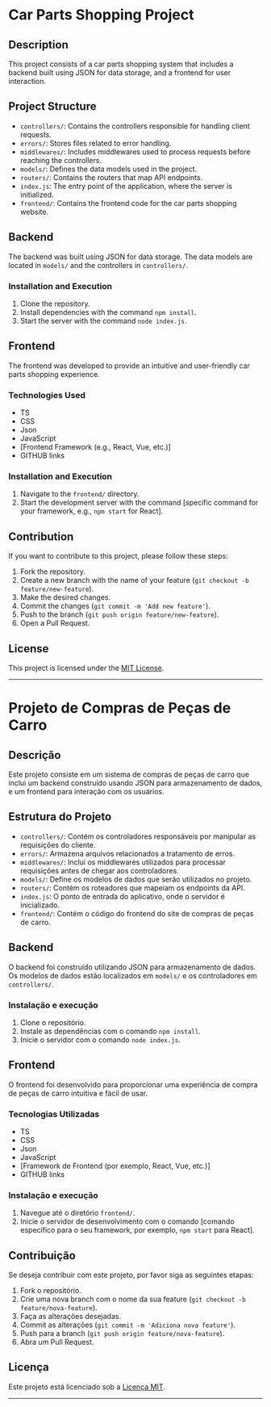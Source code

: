 # Car Parts Shopping Project

## Description
This project consists of a car parts shopping system that includes a backend built using JSON for data storage, and a frontend for user interaction.

## Project Structure

- `controllers/`: Contains the controllers responsible for handling client requests.
- `errors/`: Stores files related to error handling.
- `middlewares/`: Includes middlewares used to process requests before reaching the controllers.
- `models/`: Defines the data models used in the project.
- `routers/`: Contains the routers that map API endpoints.
- `index.js`: The entry point of the application, where the server is initialized.
- `frontend/`: Contains the frontend code for the car parts shopping website.

## Backend

The backend was built using JSON for data storage. The data models are located in `models/` and the controllers in `controllers/`.

### Installation and Execution

1. Clone the repository.
2. Install dependencies with the command `npm install`.
3. Start the server with the command `node index.js`.

## Frontend

The frontend was developed to provide an intuitive and user-friendly car parts shopping experience.

### Technologies Used

- TS
- CSS
- Json
- JavaScript
- [Frontend Framework (e.g., React, Vue, etc.)]
- GITHUB links

### Installation and Execution

1. Navigate to the `frontend/` directory.
2. Start the development server with the command [specific command for your framework, e.g., `npm start` for React].

## Contribution

If you want to contribute to this project, please follow these steps:

1. Fork the repository.
2. Create a new branch with the name of your feature (`git checkout -b feature/new-feature`).
3. Make the desired changes.
4. Commit the changes (`git commit -m 'Add new feature'`).
5. Push to the branch (`git push origin feature/new-feature`).
6. Open a Pull Request.

## License

This project is licensed under the [MIT License](LICENSE).

---

# Projeto de Compras de Peças de Carro

## Descrição
Este projeto consiste em um sistema de compras de peças de carro que inclui um backend construído usando JSON para armazenamento de dados, e um frontend para interação com os usuários.

## Estrutura do Projeto

- `controllers/`: Contém os controladores responsáveis por manipular as requisições do cliente.
- `errors/`: Armazena arquivos relacionados a tratamento de erros.
- `middlewares/`: Inclui os middlewares utilizados para processar requisições antes de chegar aos controladores.
- `models/`: Define os modelos de dados que serão utilizados no projeto.
- `routers/`: Contém os roteadores que mapeiam os endpoints da API.
- `index.js`: O ponto de entrada do aplicativo, onde o servidor é inicializado.
- `frontend/`: Contém o código do frontend do site de compras de peças de carro.

## Backend

O backend foi construído utilizando JSON para armazenamento de dados. Os modelos de dados estão localizados em `models/` e os controladores em `controllers/`.

### Instalação e execução

1. Clone o repositório.
2. Instale as dependências com o comando `npm install`.
3. Inicie o servidor com o comando `node index.js`.

## Frontend

O frontend foi desenvolvido para proporcionar uma experiência de compra de peças de carro intuitiva e fácil de usar.

### Tecnologias Utilizadas

- TS
- CSS
- Json
- JavaScript
- [Framework de Frontend (por exemplo, React, Vue, etc.)]
- GITHUB links

### Instalação e execução

1. Navegue até o diretório `frontend/`.
2. Inicie o servidor de desenvolvimento com o comando [comando específico para o seu framework, por exemplo, `npm start` para React].

## Contribuição

Se deseja contribuir com este projeto, por favor siga as seguintes etapas:

1. Fork o repositório.
2. Crie uma nova branch com o nome da sua feature (`git checkout -b feature/nova-feature`).
3. Faça as alterações desejadas.
4. Commit as alterações (`git commit -m 'Adiciona nova feature'`).
5. Push para a branch (`git push origin feature/nova-feature`).
6. Abra um Pull Request.

## Licença

Este projeto está licenciado sob a [Licença MIT](LICENSE).

---